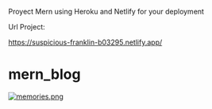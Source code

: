 Proyect Mern using Heroku and Netlify for your deployment

Url Project:

https://suspicious-franklin-b03295.netlify.app/
# mern_blog

[![memories.png](https://i.postimg.cc/ZYH5Xn5d/memories.png)](https://postimg.cc/9z427WTm)
